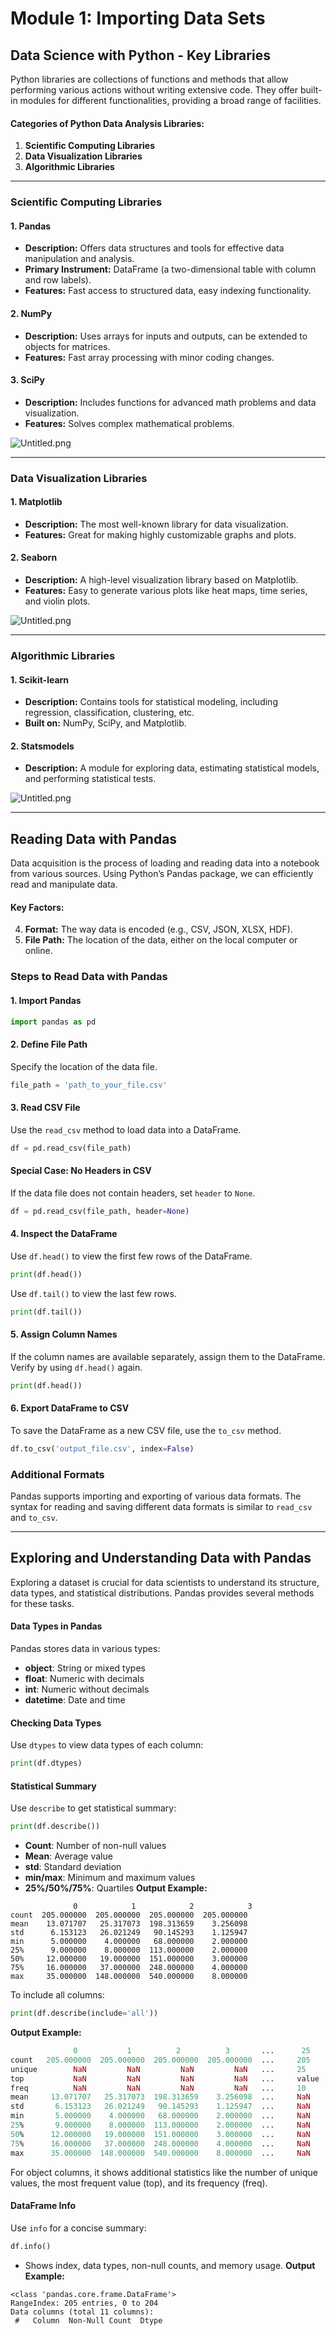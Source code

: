 

# Module 1: Importing Data Sets
## Data Science with Python - Key Libraries
Python libraries are collections of functions and methods that allow performing various actions without writing extensive code. They offer built-in modules for different functionalities, providing a broad range of facilities.
#### Categories of Python Data Analysis Libraries:
1. **Scientific Computing Libraries**
2. **Data Visualization Libraries**
3. **Algorithmic Libraries**

___
### Scientific Computing Libraries
#### 1. **Pandas**
- **Description:** Offers data structures and tools for effective data manipulation and analysis.
- **Primary Instrument:** DataFrame (a two-dimensional table with column and row labels).
- **Features:** Fast access to structured data, easy indexing functionality.
#### 2. **NumPy**
- **Description:** Uses arrays for inputs and outputs, can be extended to objects for matrices.
- **Features:** Fast array processing with minor coding changes.
#### 3. **SciPy**
- **Description:** Includes functions for advanced math problems and data visualization.
- **Features:** Solves complex mathematical problems.

![Untitled.png](https://prod-files-secure.s3.us-west-2.amazonaws.com/03e82b26-cccb-4906-bb56-adabcbdc0655/997ac361-58a8-4f04-bb0f-79fea4baa761/Untitled.png?X-Amz-Algorithm=AWS4-HMAC-SHA256&X-Amz-Content-Sha256=UNSIGNED-PAYLOAD&X-Amz-Credential=ASIAZI2LB466X24AB2FG%2F20250201%2Fus-west-2%2Fs3%2Faws4_request&X-Amz-Date=20250201T231249Z&X-Amz-Expires=3600&X-Amz-Security-Token=IQoJb3JpZ2luX2VjENb%2F%2F%2F%2F%2F%2F%2F%2F%2F%2FwEaCXVzLXdlc3QtMiJHMEUCIQC%2FnwsTvuoXeoaQ4X6vUVJVUiPDNfd2giiTcOjVBjhy1wIgWHHalACHHn5psOX%2FDWovGVRB%2FE5L6ET%2FNnxoeCthnEoqiAQI3%2F%2F%2F%2F%2F%2F%2F%2F%2F%2F%2FARAAGgw2Mzc0MjMxODM4MDUiDJn7K3gjLimVUoCqDSrcAzQevnJWHhfBA%2BxKJ41iNX9Qj6N0QFRpX456H4AtegNd4ZHvb295bbo0aWZfS6%2BeZ6PBPbG1yB5us2SN5q90Lg9M1qZThzv0%2FQQBPnpqe1cfRZ3NqN58IJFHtU8v0CdL5Ldb889HqBCf%2Bz4rdX8F9kCVjancs0NUKIgKLEr1jwwkiaQLOPjjXb9p2qL0aIQI35eoJq75USUvkbb6x%2FOX4I4h9QXs17t1%2BTwJKW7rChk8gWgEyIx6pKiEaumAvhzGe%2BONRvkJKDBK8HnjKY4mhXbr%2B%2BKuNg%2FwoqQuZi7GSUDpWFznuupRDd0OsFv4TE1Eq5CRVp3O0LX9CkzMeejXNkTEiugJqKosWQUwvwgXHIrrY93jDI9OtL9WIp71Kh1SyCJdIShxWBbuqwsVKiokqZoHmQWsigt45Qgs9iGjhXtXx%2BUYLHKQnRjm4og9e%2FIXNWKP34kr0%2BrMOYWyiNLyYlNsgwomWRMvcy%2FTmhFhrdyyPY7HJj8f6LtB9ad5I0AywOHego0cQkjkCe%2BWVUBr%2BPk3LEoJzvMitCbdc6C%2BcL7aT4a2ys%2FWjw%2FzSPI8%2Fviwgpmnw%2BTrdFb%2FOFbm6I%2B3VyNIO%2FjfYQOTNv4DpNyXFq%2BGCMqcykkoZcXMBiD1MNq0%2BrwGOqUBVCkncTMh5oxEs5Swd9BEPOTGBF9TWLqIc2N%2FOxYZ69Gni%2FNj98dj7jzeCvsVqm6KHlCjBLCuKVE8SsCueKZcEUNyZzMKG6CCCwT1%2BRCKMrWdRvhEamQtgu4ZLJTHAUtrYIcpDIbNkCB6sbjye3vD2zBb7w7sj6bP76ex3ZO7QxRcmc6S2wSBoQHZ20RzKacSVAcpUnlMyTETRs7ohY3WaxXhNOB8&X-Amz-Signature=0aa06e1a677a635a015babfcc6f7c83bb324984c22ca8c1fce6dba38cd7f766c&X-Amz-SignedHeaders=host&x-id=GetObject)
___
### Data Visualization Libraries
#### 1. **Matplotlib**
- **Description:** The most well-known library for data visualization.
- **Features:** Great for making highly customizable graphs and plots.
#### 2. **Seaborn**
- **Description:** A high-level visualization library based on Matplotlib.
- **Features:** Easy to generate various plots like heat maps, time series, and violin plots.

![Untitled.png](https://prod-files-secure.s3.us-west-2.amazonaws.com/03e82b26-cccb-4906-bb56-adabcbdc0655/733d1e42-5a53-4fd8-90c1-3d85254369a6/Untitled.png?X-Amz-Algorithm=AWS4-HMAC-SHA256&X-Amz-Content-Sha256=UNSIGNED-PAYLOAD&X-Amz-Credential=ASIAZI2LB4662WPNPWG6%2F20250201%2Fus-west-2%2Fs3%2Faws4_request&X-Amz-Date=20250201T231248Z&X-Amz-Expires=3600&X-Amz-Security-Token=IQoJb3JpZ2luX2VjENb%2F%2F%2F%2F%2F%2F%2F%2F%2F%2FwEaCXVzLXdlc3QtMiJHMEUCIHGSfs1fBkI0xf3snbr3cUQi5cZlE106xs6P23hfbhLQAiEAqNMa7PzRx0k0%2BxPwAqSeoTKXT4zN5B4ulbcHciUzBFwqiAQI3%2F%2F%2F%2F%2F%2F%2F%2F%2F%2F%2FARAAGgw2Mzc0MjMxODM4MDUiDIV%2F%2BULJwlvjC%2BC9gircA2%2BbRddJWcxd6IGcqHgPrTvM7xbl7WhTipA9hpuBQ1HTZ7RVzgpxOd45DsydTilJn1ZnPvxULwkmqrmiVPpQIsCL74yjAhSIYhKNHeOuccNORznhhullvhUP%2BeQCiCc5AM4tpeHwhdQqQm%2FdhhgSkimPX8bSwQ9blS62z4IGbeuAUVWotZB2g2ouKXDO6GDs0uGA9s1Ghr4bPvN7UK%2B2USlYGYiNhJakxQF0VmP1Xnn9DbnfbKDLcu3ueoMWKaCWiCbL%2BHA%2FMitP2xZLnctpQRu0cCshbAFQ3X%2Biw%2Fle9Vj%2B35zbv8i8vr8aTjmSJKk9Wg3djYs8cxPxi9PL%2FY6WTpTQey0RGZmMcIpj4cl0FKHceZT8N6FM90%2Bd9Ewnqt3Ig5c4ueO6jomPaQ8sGNywVAggwCXdLgocyVtR3Yv8EaP8MaogURy1muzuJpi6phHslpMDq6neRPEl93AqeYZdx%2FOTJlNwMInpny6GVry05fNf8Yd4gF9W4kXWJbrJeNNtAjXcsWWK5z5ic%2FPl2aAXX%2BdipV8nRn%2Fqd%2BlQ5oYzx0eCf9QCMrzS8oIcDRwV0BqxtaXr9%2FUcig4gIFR%2Fy80UhnpYGSRuaksj%2BnxShf7k4GQMtduxWq3BByvafH%2FtMMSx%2BrwGOqUBoUGUW7tgiDbJGPg0l%2BpMd5v1U1stGsqLFXb5uqwZHi2Puzsg%2FOzdV2MJSpBk4cncN7AWebjItxgfJFDOw7HPBQgjSPlOdiW8pw%2Ffk5Qmet%2BqS%2Fvni5DEdcnrGBcj36pAA0jY3bXs3a55EkDL9yrdT%2BLtgLz5dw7N%2FBQ%2BG7T81ucnH38QSC6oFq0YLnWDNxschH1S1h2CnSkI2Kr1ICxMzUzNxYp6&X-Amz-Signature=301eed918378ec750d89078d49911ebd6f8f877a3c81be74b5efa1ca9de25a05&X-Amz-SignedHeaders=host&x-id=GetObject)
___
### Algorithmic Libraries
#### 1. **Scikit-learn**
- **Description:** Contains tools for statistical modeling, including regression, classification, clustering, etc.
- **Built on:** NumPy, SciPy, and Matplotlib.
#### 2. **Statsmodels**
- **Description:** A module for exploring data, estimating statistical models, and performing statistical tests.

![Untitled.png](https://prod-files-secure.s3.us-west-2.amazonaws.com/03e82b26-cccb-4906-bb56-adabcbdc0655/c62885f5-417d-4179-834f-d68f8f2bdf39/Untitled.png?X-Amz-Algorithm=AWS4-HMAC-SHA256&X-Amz-Content-Sha256=UNSIGNED-PAYLOAD&X-Amz-Credential=ASIAZI2LB4662WPNPWG6%2F20250201%2Fus-west-2%2Fs3%2Faws4_request&X-Amz-Date=20250201T231248Z&X-Amz-Expires=3600&X-Amz-Security-Token=IQoJb3JpZ2luX2VjENb%2F%2F%2F%2F%2F%2F%2F%2F%2F%2FwEaCXVzLXdlc3QtMiJHMEUCIHGSfs1fBkI0xf3snbr3cUQi5cZlE106xs6P23hfbhLQAiEAqNMa7PzRx0k0%2BxPwAqSeoTKXT4zN5B4ulbcHciUzBFwqiAQI3%2F%2F%2F%2F%2F%2F%2F%2F%2F%2F%2FARAAGgw2Mzc0MjMxODM4MDUiDIV%2F%2BULJwlvjC%2BC9gircA2%2BbRddJWcxd6IGcqHgPrTvM7xbl7WhTipA9hpuBQ1HTZ7RVzgpxOd45DsydTilJn1ZnPvxULwkmqrmiVPpQIsCL74yjAhSIYhKNHeOuccNORznhhullvhUP%2BeQCiCc5AM4tpeHwhdQqQm%2FdhhgSkimPX8bSwQ9blS62z4IGbeuAUVWotZB2g2ouKXDO6GDs0uGA9s1Ghr4bPvN7UK%2B2USlYGYiNhJakxQF0VmP1Xnn9DbnfbKDLcu3ueoMWKaCWiCbL%2BHA%2FMitP2xZLnctpQRu0cCshbAFQ3X%2Biw%2Fle9Vj%2B35zbv8i8vr8aTjmSJKk9Wg3djYs8cxPxi9PL%2FY6WTpTQey0RGZmMcIpj4cl0FKHceZT8N6FM90%2Bd9Ewnqt3Ig5c4ueO6jomPaQ8sGNywVAggwCXdLgocyVtR3Yv8EaP8MaogURy1muzuJpi6phHslpMDq6neRPEl93AqeYZdx%2FOTJlNwMInpny6GVry05fNf8Yd4gF9W4kXWJbrJeNNtAjXcsWWK5z5ic%2FPl2aAXX%2BdipV8nRn%2Fqd%2BlQ5oYzx0eCf9QCMrzS8oIcDRwV0BqxtaXr9%2FUcig4gIFR%2Fy80UhnpYGSRuaksj%2BnxShf7k4GQMtduxWq3BByvafH%2FtMMSx%2BrwGOqUBoUGUW7tgiDbJGPg0l%2BpMd5v1U1stGsqLFXb5uqwZHi2Puzsg%2FOzdV2MJSpBk4cncN7AWebjItxgfJFDOw7HPBQgjSPlOdiW8pw%2Ffk5Qmet%2BqS%2Fvni5DEdcnrGBcj36pAA0jY3bXs3a55EkDL9yrdT%2BLtgLz5dw7N%2FBQ%2BG7T81ucnH38QSC6oFq0YLnWDNxschH1S1h2CnSkI2Kr1ICxMzUzNxYp6&X-Amz-Signature=241491c5314cc9770aeedd9e5c637a80252d89d66458837fe695854b28a8a467&X-Amz-SignedHeaders=host&x-id=GetObject)
___
## Reading Data with Pandas
Data acquisition is the process of loading and reading data into a notebook from various sources. Using Python’s Pandas package, we can efficiently read and manipulate data.
#### Key Factors:
4. **Format:** The way data is encoded (e.g., CSV, JSON, XLSX, HDF).
5. **File Path:** The location of the data, either on the local computer or online.
### Steps to Read Data with Pandas
#### 1. **Import Pandas**
```python
import pandas as pd
```
#### 2. **Define File Path**
Specify the location of the data file.
```python
file_path = 'path_to_your_file.csv'
```
#### 3. **Read CSV File**
Use the `read_csv` method to load data into a DataFrame.
```python
df = pd.read_csv(file_path)
```
#### Special Case: No Headers in CSV
If the data file does not contain headers, set `header` to `None`.
```python
df = pd.read_csv(file_path, header=None)
```
#### 4. **Inspect the DataFrame**
Use `df.head()` to view the first few rows of the DataFrame.
```python
print(df.head())
```
Use `df.tail()` to view the last few rows.
```python
print(df.tail())
```
#### 5. **Assign Column Names**
If the column names are available separately, assign them to the DataFrame.
Verify by using `df.head()` again.
```python
print(df.head())
```
#### 6. **Export DataFrame to CSV**
To save the DataFrame as a new CSV file, use the `to_csv` method.
```python
df.to_csv('output_file.csv', index=False)
```
### Additional Formats
Pandas supports importing and exporting of various data formats. The syntax for reading and saving different data formats is similar to `read_csv` and `to_csv`.
___
## Exploring and Understanding Data with Pandas
Exploring a dataset is crucial for data scientists to understand its structure, data types, and statistical distributions. Pandas provides several methods for these tasks.
#### Data Types in Pandas
Pandas stores data in various types:
- **object**: String or mixed types
- **float**: Numeric with decimals
- **int**: Numeric without decimals
- **datetime**: Date and time
#### Checking Data Types
Use `dtypes` to view data types of each column:
```python
print(df.dtypes)
```
#### Statistical Summary
Use `describe` to get statistical summary:
```python
print(df.describe())
```
- **Count**: Number of non-null values
- **Mean**: Average value
- **std**: Standard deviation
- **min/max**: Minimum and maximum values
- **25%/50%/75%**: Quartiles
**Output Example:**
```plain text
              0            1            2            3
count  205.000000  205.000000  205.000000  205.000000
mean    13.071707   25.317073  198.313659    3.256098
std      6.153123   26.021249   90.145293    1.125947
min      5.000000    4.000000   68.000000    2.000000
25%      9.000000    8.000000  113.000000    2.000000
50%     12.000000   19.000000  151.000000    3.000000
75%     16.000000   37.000000  248.000000    4.000000
max     35.000000  148.000000  540.000000    8.000000
```
To include all columns:
```python
print(df.describe(include='all'))
```
**Output Example:**
```r
              0           1          2          3       ...      25       26       27
count   205.000000  205.000000  205.000000  205.000000  ...     205      205      205
unique        NaN         NaN         NaN         NaN   ...     25       25       25
top           NaN         NaN         NaN         NaN   ...     value    value    value
freq          NaN         NaN         NaN         NaN   ...     10       10       10
mean     13.071707   25.317073  198.313659    3.256098  ...     NaN      NaN      NaN
std       6.153123   26.021249   90.145293    1.125947  ...     NaN      NaN      NaN
min       5.000000    4.000000   68.000000    2.000000  ...     NaN      NaN      NaN
25%       9.000000    8.000000  113.000000    2.000000  ...     NaN      NaN      NaN
50%      12.000000   19.000000  151.000000    3.000000  ...     NaN      NaN      NaN
75%      16.000000   37.000000  248.000000    4.000000  ...     NaN      NaN      NaN
max      35.000000  148.000000  540.000000    8.000000  ...     NaN      NaN      NaN
```
For object columns, it shows additional statistics like the number of unique values, the most frequent value (top), and its frequency (freq).
#### DataFrame Info
Use `info` for a concise summary:
```python
df.info()
```
- Shows index, data types, non-null counts, and memory usage.
**Output Example:**
```less
<class 'pandas.core.frame.DataFrame'>
RangeIndex: 205 entries, 0 to 204
Data columns (total 11 columns):
 #   Column  Non-Null Count  Dtype
